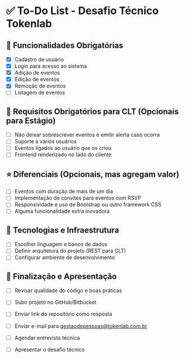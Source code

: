 # ✅ To-Do List - Desafio Técnico Tokenlab

## 📌 Funcionalidades Obrigatórias
- [x] Cadastro de usuário
- [x] Login para acesso ao sistema
- [x] Adição de eventos
- [x] Edição de eventos
- [x] Remoção de eventos
- [ ] Listagem de eventos

## 🎯 Requisitos Obrigatórios para CLT (Opcionais para Estágio)
- [ ] Não deixar sobrescrever eventos e emitir alerta caso ocorra
- [ ] Suporte a vários usuários
- [ ] Eventos ligados ao usuário que os criou
- [ ] Frontend renderizado no lado do cliente

## ⭐ Diferenciais (Opcionais, mas agregam valor)
- [ ] Eventos com duração de mais de um dia
- [ ] Implementação de convites para eventos com RSVP
- [ ] Responsividade e uso de Bootstrap ou outro framework CSS
- [ ] Alguma funcionalidade extra inovadora

## 🔧 Tecnologias e Infraestrutura
- [ ] Escolher linguagem e banco de dados
- [ ] Definir arquitetura do projeto (REST para CLT)
- [ ] Configurar ambiente de desenvolvimento

## 🚀 Finalização e Apresentação
- [ ] Revisar qualidade do código e boas práticas
- [ ] Subir projeto no GitHub/Bitbucket
- [ ] Enviar link do repositório como resposta
- [ ] Enviar e-mail para gestaodepessoas@tokenlab.com.br
- [ ] Agendar entrevista técnica
- [ ] Apresentar o desafio técnico  

